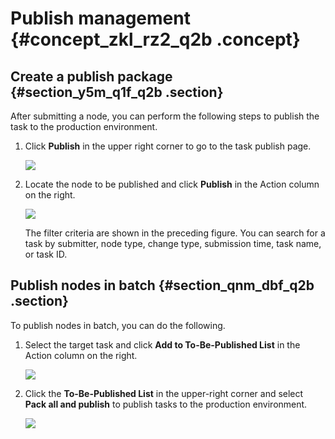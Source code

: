 # Publish management {#concept_zkl_rz2_q2b .concept}

## Create a publish package {#section_y5m_q1f_q2b .section}

After submitting a node, you can perform the following steps to publish the task to the production environment.

1.  Click **Publish** in the upper right corner to go to the task publish page.

    ![](images/7940_en-US.png)

2.  Locate the node to be published and click **Publish** in the Action column on the right.

    ![](images/7941_en-US.png)

    The filter criteria are shown in the preceding figure. You can search for a task by submitter, node type, change type, submission time, task name, or task ID.


## Publish nodes in batch {#section_qnm_dbf_q2b .section}

To publish nodes in batch, you can do the following.

1.  Select the target task and click **Add to To-Be-Published List** in the Action column on the right.

    ![](images/7942_en-US.png)

2.  Click the **To-Be-Published List** in the upper-right corner and select **Pack all and publish** to publish tasks to the production environment.

    ![](images/7943_en-US.png)


